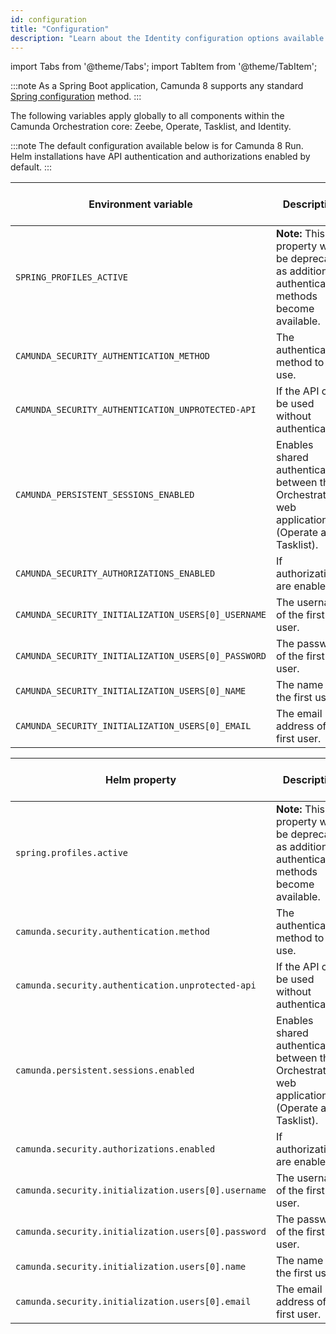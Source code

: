 ```yaml
---
id: configuration
title: "Configuration"
description: "Learn about the Identity configuration options available in your Orchestration cluster."
---
```


import Tabs from '@theme/Tabs';
import TabItem from '@theme/TabItem';

:::note
As a Spring Boot application, Camunda 8 supports any standard
[Spring configuration](https://docs.spring.io/spring-boot/reference/features/external-config.html) method.
:::

The following variables apply globally to all components within the Camunda Orchestration core: Zeebe, Operate, Tasklist, and Identity.

:::note
The default configuration available below is for Camunda 8 Run. Helm installations have API authentication and authorizations enabled by default.
:::

<!-- updates must be made to BOTH tables -->
<Tabs>
  <TabItem value="env" label="Environment variables" default>

| Environment variable                                | Description                                                                                       | Default value (Camunda 8 Run) |
| --------------------------------------------------- | ------------------------------------------------------------------------------------------------- | ----------------------------- |
| `SPRING_PROFILES_ACTIVE`                            | **Note:** This property will be deprecated as additional authentication methods become available. | `consolidated-auth`           |
| `CAMUNDA_SECURITY_AUTHENTICATION_METHOD`            | The authentication method to use.                                                                 | `basic`                       |
| `CAMUNDA_SECURITY_AUTHENTICATION_UNPROTECTED-API`   | If the API can be used without authentication.                                                    | `true`                        |
| `CAMUNDA_PERSISTENT_SESSIONS_ENABLED`               | Enables shared authentication between the Orchestration web applications (Operate and Tasklist).  | `true`                        |
| `CAMUNDA_SECURITY_AUTHORIZATIONS_ENABLED`           | If authorizations are enabled.                                                                    | `true`                        |
| `CAMUNDA_SECURITY_INITIALIZATION_USERS[0]_USERNAME` | The username of the first user.                                                                   | `demo`                        |
| `CAMUNDA_SECURITY_INITIALIZATION_USERS[0]_PASSWORD` | The password of the first user.                                                                   | `demo`                        |
| `CAMUNDA_SECURITY_INITIALIZATION_USERS[0]_NAME`     | The name of the first user.                                                                       | Demo                          |
| `CAMUNDA_SECURITY_INITIALIZATION_USERS[0]_EMAIL`    | The email address of the first user.                                                              | `demo@demo.com`               |

  </TabItem>
  <TabItem value="helm" label="Helm properties">

| Helm property                                       | Description                                                                                       | Default value (Camunda 8 Run) |
| --------------------------------------------------- | ------------------------------------------------------------------------------------------------- | ----------------------------- |
| `spring.profiles.active`                            | **Note:** This property will be deprecated as additional authentication methods become available. | `consolidated-auth`           |
| `camunda.security.authentication.method`            | The authentication method to use.                                                                 | `basic`                       |
| `camunda.security.authentication.unprotected-api`   | If the API can be used without authentication.                                                    | `true`                        |
| `camunda.persistent.sessions.enabled`               | Enables shared authentication between the Orchestration web applications (Operate and Tasklist).  | `true`                        |
| `camunda.security.authorizations.enabled`           | If authorizations are enabled.                                                                    | `true`                        |
| `camunda.security.initialization.users[0].username` | The username of the first user.                                                                   | `demo`                        |
| `camunda.security.initialization.users[0].password` | The password of the first user.                                                                   | `demo`                        |
| `camunda.security.initialization.users[0].name`     | The name of the first user.                                                                       | `Demo`                        |
| `camunda.security.initialization.users[0].email`    | The email address of the first user.                                                              | `demo@demo.com`               |

  </TabItem>
</Tabs>
